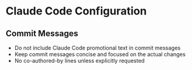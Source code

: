 # Claude Code Configuration

## Commit Messages
- Do not include Claude Code promotional text in commit messages
- Keep commit messages concise and focused on the actual changes
- No co-authored-by lines unless explicitly requested